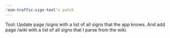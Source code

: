 ```yaml
---
'osm-traffic-sign-tool': patch
---
```


Tool: Update page /signs with a list of all signs that the app knows. And add page /wiki with a list of all signs that I parse from the wiki.
